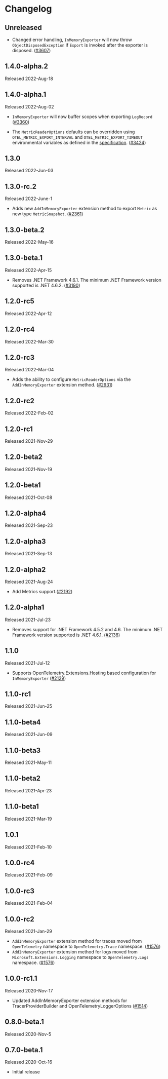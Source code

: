 # Changelog

## Unreleased

* Changed error handling, `InMemoryExporter` will now throw
  `ObjectDisposedException` if `Export` is invoked after the exporter is
  disposed.
  ([#3607](https://github.com/open-telemetry/opentelemetry-dotnet/issues/3607))

## 1.4.0-alpha.2

Released 2022-Aug-18

## 1.4.0-alpha.1

Released 2022-Aug-02

* `InMemoryExporter` will now buffer scopes when exporting `LogRecord`
  ([#3360](https://github.com/open-telemetry/opentelemetry-dotnet/pull/3360))

* The `MetricReaderOptions` defaults can be overridden using
  `OTEL_METRIC_EXPORT_INTERVAL` and `OTEL_METRIC_EXPORT_TIMEOUT`
  environmental variables as defined in the
  [specification](https://github.com/open-telemetry/opentelemetry-specification/blob/v1.12.0/specification/sdk-environment-variables.md#periodic-exporting-metricreader).
  ([#3424](https://github.com/open-telemetry/opentelemetry-dotnet/pull/3424))

## 1.3.0

Released 2022-Jun-03

## 1.3.0-rc.2

Released 2022-June-1

* Adds new `AddInMemoryExporter` extension method to export `Metric` as new
  type `MetricSnapshot`.
  ([#2361](https://github.com/open-telemetry/opentelemetry-dotnet/issues/2361))

## 1.3.0-beta.2

Released 2022-May-16

## 1.3.0-beta.1

Released 2022-Apr-15

* Removes .NET Framework 4.6.1. The minimum .NET Framework
  version supported is .NET 4.6.2. ([#3190](https://github.com/open-telemetry/opentelemetry-dotnet/issues/3190))

## 1.2.0-rc5

Released 2022-Apr-12

## 1.2.0-rc4

Released 2022-Mar-30

## 1.2.0-rc3

Released 2022-Mar-04

* Adds the ability to configure `MetricReaderOptions` via the
  `AddInMemoryExporter` extension method.
  ([#2931](https://github.com/open-telemetry/opentelemetry-dotnet/pull/2931))

## 1.2.0-rc2

Released 2022-Feb-02

## 1.2.0-rc1

Released 2021-Nov-29

## 1.2.0-beta2

Released 2021-Nov-19

## 1.2.0-beta1

Released 2021-Oct-08

## 1.2.0-alpha4

Released 2021-Sep-23

## 1.2.0-alpha3

Released 2021-Sep-13

## 1.2.0-alpha2

Released 2021-Aug-24

* Add Metrics
  support.([#2192](https://github.com/open-telemetry/opentelemetry-dotnet/pull/2192))

## 1.2.0-alpha1

Released 2021-Jul-23

* Removes support for .NET Framework 4.5.2 and 4.6. The minimum .NET Framework
  version supported is .NET 4.6.1.
  ([#2138](https://github.com/open-telemetry/opentelemetry-dotnet/issues/2138))

## 1.1.0

Released 2021-Jul-12

* Supports OpenTelemetry.Extensions.Hosting based configuration for
  `InMemoryExporter`
  ([#2129](https://github.com/open-telemetry/opentelemetry-dotnet/pull/2129))

## 1.1.0-rc1

Released 2021-Jun-25

## 1.1.0-beta4

Released 2021-Jun-09

## 1.1.0-beta3

Released 2021-May-11

## 1.1.0-beta2

Released 2021-Apr-23

## 1.1.0-beta1

Released 2021-Mar-19

## 1.0.1

Released 2021-Feb-10

## 1.0.0-rc4

Released 2021-Feb-09

## 1.0.0-rc3

Released 2021-Feb-04

## 1.0.0-rc2

Released 2021-Jan-29

* `AddInMemoryExporter` extension method for traces moved from `OpenTelemetry`
  namespace to `OpenTelemetry.Trace` namespace.
  ([#1576](https://github.com/open-telemetry/opentelemetry-dotnet/pull/1576))
* `AddInMemoryExporter` extension method for logs moved from
  `Microsoft.Extensions.Logging` namespace to `OpenTelemetry.Logs` namespace.
  ([#1576](https://github.com/open-telemetry/opentelemetry-dotnet/pull/1576))

## 1.0.0-rc1.1

Released 2020-Nov-17

* Updated AddInMemoryExporter extension methods for TracerProviderBuilder and
  OpenTelemetryLoggerOptions
  ([#1514](https://github.com/open-telemetry/opentelemetry-dotnet/pull/1514))

## 0.8.0-beta.1

Released 2020-Nov-5

## 0.7.0-beta.1

Released 2020-Oct-16

* Initial release
